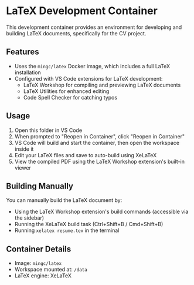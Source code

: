 # LaTeX Development Container

This development container provides an environment for developing and building LaTeX documents, specifically for the CV project.

## Features

- Uses the `mingc/latex` Docker image, which includes a full LaTeX installation
- Configured with VS Code extensions for LaTeX development:
  - LaTeX Workshop for compiling and previewing LaTeX documents
  - LaTeX Utilities for enhanced editing
  - Code Spell Checker for catching typos

## Usage

1. Open this folder in VS Code
2. When prompted to "Reopen in Container", click "Reopen in Container"
3. VS Code will build and start the container, then open the workspace inside it
4. Edit your LaTeX files and save to auto-build using XeLaTeX
5. View the compiled PDF using the LaTeX Workshop extension's built-in viewer

## Building Manually

You can manually build the LaTeX document by:

- Using the LaTeX Workshop extension's build commands (accessible via the sidebar)
- Running the XeLaTeX build task (Ctrl+Shift+B / Cmd+Shift+B)
- Running `xelatex resume.tex` in the terminal

## Container Details

- Image: `mingc/latex`
- Workspace mounted at: `/data`
- LaTeX engine: XeLaTeX
